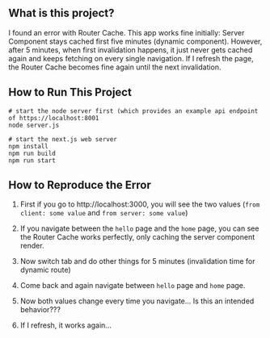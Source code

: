 ## What is this project?
I found an error with Router Cache. This app works fine initially: Server Component stays cached first five minutes (dynamic component).
However, after 5 minutes, when first invalidation happens, it just never gets cached again and keeps fetching on every single navigation.
If I refresh the page, the Router Cache becomes fine again until the next invalidation.

## How to Run This Project
```
# start the node server first (which provides an example api endpoint of https://localhost:8001
node server.js

# start the next.js web server
npm install
npm run build
npm run start
```

## How to Reproduce the Error

1. First if you go to http://localhost:3000, you will see the two values (`from client: some value` and `from server: some value`)

2. If you navigate between the `hello` page and the `home` page, you can see the Router Cache works perfectly, only caching the server component render.

3. Now switch tab and do other things for 5 minutes (invalidation time for dynamic route)

4. Come back and again navigate between `hello` page and `home` page.

5. Now both values change every time you navigate... Is this an intended behavior???

6. If I refresh, it works again...
